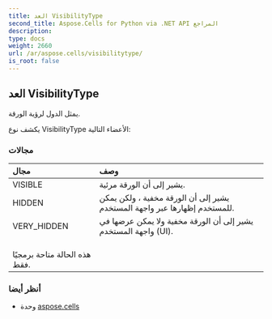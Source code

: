```yaml
---
title: العد VisibilityType
second_title: Aspose.Cells for Python via .NET API المراجع
description:
type: docs
weight: 2660
url: /ar/aspose.cells/visibilitytype/
is_root: false
---
```

##  العد VisibilityType
يمثل الدول لرؤية الورقة.



يكشف نوع VisibilityType الأعضاء التالية:

###  مجالات
| مجال| وصف|
| :- | :- |
| VISIBLE | يشير إلى أن الورقة مرئية.|
| HIDDEN | يشير إلى أن الورقة مخفية ، ولكن يمكن للمستخدم إظهارها عبر واجهة المستخدم.|
| VERY_HIDDEN | يشير إلى أن الورقة مخفية ولا يمكن عرضها في واجهة المستخدم (UI).<br/> هذه الحالة متاحة برمجيًا فقط.|



###  أنظر أيضا
* وحدة [aspose.cells](..)
